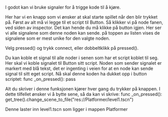 I godot kan vi bruke signaler for å trigge kode til å kjøre.


Her har vi en knapp som vi ønsker at skal starte spillet når den blir trykket på. Først av alt må vi legge til et script til Button.
Så klikker vi på node fanen, ved siden av inspector. Det kan hende du må klikke på button igjen. Her ser vi alle signalene som denne noden kan sende. på toppen av listen vises de signalene som er mest unike for den valgte noden.


Velg pressed() og trykk connect, eller dobbeltklikk på pressed().


Du kan koble et signal til alle noder i senen som har et script koblet til seg. Her skal vi koble signalet til Button sitt script. Noden som sender signalet er markert med blå tekst, det er ingenting i veien for at en node kan sende signal til sitt eget script.
Nå skal denne koden ha dukket opp i button scriptet:
func _on_pressed():
  pass

Alt du skriver i denne funksjonen kjører hver gang du trykker på knappen. I dette tilfellet ønsker vi å bytte sene, så da kan vi skrive:
func _on_pressed():
  get_tree().change_scene_to_file("res://Platformer/level1.tscn")



Denne laster inn level1.tscn som ligger i mappen Platformer



